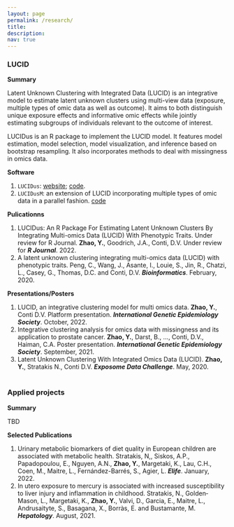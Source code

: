 ```yaml
---
layout: page
permalink: /research/
title: 
description:
nav: true
---
```



### **LUCID**

**Summary**

Latent Unknown Clustering with Integrated Data (LUCID) is an integrative model to estimate latent unknown clusters using multi-view data (exposure, multiple types of omic data as well as outcome). It aims to both distinguish unique exposure effects and informative omic effects while jointly estimating subgroups of individuals relevant to the outcome of interest.

LUCIDus is an R package to implement the LUCID model. It features model estimation, model selection, model visualization, and inference based on bootstrap resampling. It also incorporates methods to deal with missingness in omics data.

**Software**
1. `LUCIDus`: [website](https://uscbiostats.github.io/LUCIDus/index.html); [code](https://github.com/USCbiostats/LUCIDus).
2. `LUCIDusM`: an extension of LUCID incorporating multiple types of omic data in a parallel fashion. [code](https://github.com/Yinqi93/LUCIDusM)

**Pulicationns**
1. LUCIDus: An R Package For Estimating Latent Unknown Clusters By Integrating Multi-omics Data (LUCID) With Phenotypic Traits. Under review for R Journal. **Zhao, Y.**, Goodrich, J.A., Conti, D.V. Under review for ***R Journal***. 2022.
2. A latent unknown clustering integrating multi-omics data (LUCID) with phenotypic traits. Peng, C., Wang, J., Asante, I., Louie, S., Jin, R., Chatzi, L., Casey, G., Thomas, D.C. and Conti, D.V. ***Bioinformatics***. February, 2020. 

**Presentations/Posters**
1. LUCID, an integrative clustering model for multi omics data. **Zhao, Y.**, Conti D.V. Platform presentation. ***International Genetic Epidemiology Society***. October, 2022.
2. Integrative clustering analysis for omics data with missingness and its application to prostate cancer. **Zhao, Y.**, Darst, B., ..., Conti, D.V., Haiman, C.A. Poster presentation. ***International Genetic Epidemiology Society***. September, 2021.
3. Latent Unknown Clustering With Integrated Omics Data (LUCID). **Zhao, Y.**, Stratakis N., Conti D.V. ***Exposome Data Challenge***. May, 2020. 
<br/><br/>

### **Applied projects**

**Summary**

TBD

**Selected Publications**
1. Urinary metabolic biomarkers of diet quality in European children are associated with metabolic health. Stratakis, N,, Siskos, A.P., Papadopoulou, E., Nguyen, A.N., **Zhao, Y.**, Margetaki, K., Lau, C.H., Coen, M., Maitre, L., Fernández-Barrés, S., Agier, L. ***Elife***. January, 2022.
2. In utero exposure to mercury is associated with increased susceptibility to liver injury and inflammation in childhood. Stratakis, N., Golden‐Mason, L., Margetaki, K., **Zhao, Y.**, Valvi, D., Garcia, E., Maitre, L., Andrusaityte, S., Basagana, X., Borràs, E. and Bustamante, M. ***Hepatology***. August, 2021.